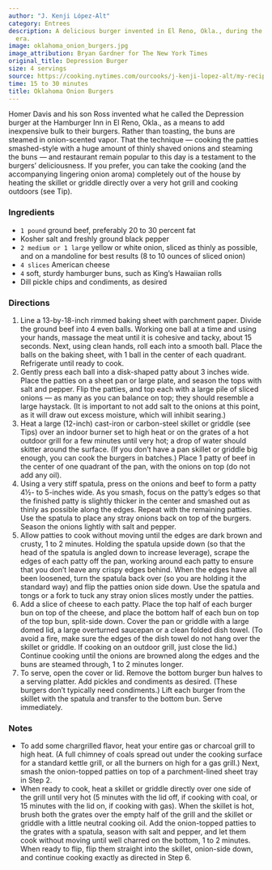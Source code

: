 ```yaml
---
author: "J. Kenji López-Alt"
category: Entrees
description: A delicious burger invented in El Reno, Okla., during the Depression
  era.
image: oklahoma_onion_burgers.jpg
image_attribution: Bryan Gardner for The New York Times
original_title: Depression Burger
size: 4 servings
source: https://cooking.nytimes.com/ourcooks/j-kenji-lopez-alt/my-recipes?action=click&module=byline&region=recipe%20page
time: 15 to 30 minutes
title: Oklahoma Onion Burgers
---
```


Homer Davis and his son Ross invented what he called the Depression burger at the Hamburger Inn in El Reno, Okla., as a means to add inexpensive bulk to their burgers. Rather than toasting, the buns are steamed in onion-scented vapor. That the technique — cooking the patties smashed-style with a huge amount of thinly shaved onions and steaming the buns — and restaurant remain popular to this day is a testament to the burgers’ deliciousness. If you prefer, you can take the cooking (and the accompanying lingering onion aroma) completely out of the house by heating the skillet or griddle directly over a very hot grill and cooking outdoors (see Tip).

### Ingredients

* `1 pound` ground beef, preferably 20 to 30 percent fat
* Kosher salt and freshly ground black pepper
* `2 medium or 1 large` yellow or white onion, sliced as thinly as possible, and on a mandoline for best results (8 to 10 ounces of sliced onion)
* `4 slices` American cheese
* `4` soft, sturdy hamburger buns, such as King’s Hawaiian rolls
* Dill pickle chips and condiments, as desired

### Directions

1. Line a 13-by-18-inch rimmed baking sheet with parchment paper. Divide the ground beef into 4 even balls. Working one ball at a time and using your hands, massage the meat until it is cohesive and tacky, about 15 seconds. Next, using clean hands, roll each into a smooth ball. Place the balls on the baking sheet, with 1 ball in the center of each quadrant. Refrigerate until ready to cook.
2. Gently press each ball into a disk-shaped patty about 3 inches wide. Place the patties on a sheet pan or large plate, and season the tops with salt and pepper. Flip the patties, and top each with a large pile of sliced onions — as many as you can balance on top; they should resemble a large haystack. (It is important to not add salt to the onions at this point, as it will draw out excess moisture, which will inhibit searing.)
3. Heat a large (12-inch) cast-iron or carbon-steel skillet or griddle (see Tips) over an indoor burner set to high heat or on the grates of a hot outdoor grill for a few minutes until very hot; a drop of water should skitter around the surface. (If you don’t have a pan skillet or griddle big enough, you can cook the burgers in batches.) Place 1 patty of beef in the center of one quadrant of the pan, with the onions on top (do not add any oil).
4. Using a very stiff spatula, press on the onions and beef to form a patty 4½- to 5-inches wide. As you smash, focus on the patty’s edges so that the finished patty is slightly thicker in the center and smashed out as thinly as possible along the edges. Repeat with the remaining patties. Use the spatula to place any stray onions back on top of the burgers. Season the onions lightly with salt and pepper.
5. Allow patties to cook without moving until the edges are dark brown and crusty, 1 to 2 minutes. Holding the spatula upside down (so that the head of the spatula is angled down to increase leverage), scrape the edges of each patty off the pan, working around each patty to ensure that you don’t leave any crispy edges behind. When the edges have all been loosened, turn the spatula back over (so you are holding it the standard way) and flip the patties onion side down. Use the spatula and tongs or a fork to tuck any stray onion slices mostly under the patties.
6. Add a slice of cheese to each patty. Place the top half of each burger bun on top of the cheese, and place the bottom half of each bun on top of the top bun, split-side down. Cover the pan or griddle with a large domed lid, a large overturned saucepan or a clean folded dish towel. (To avoid a fire, make sure the edges of the dish towel do not hang over the skillet or griddle. If cooking on an outdoor grill, just close the lid.) Continue cooking until the onions are browned along the edges and the buns are steamed through, 1 to 2 minutes longer.
7. To serve, open the cover or lid. Remove the bottom burger bun halves to a serving platter. Add pickles and condiments as desired. (These burgers don’t typically need condiments.) Lift each burger from the skillet with the spatula and transfer to the bottom bun. Serve immediately.

### Notes

* To add some chargrilled flavor, heat your entire gas or charcoal grill to high heat. (A full chimney of coals spread out under the cooking surface for a standard kettle grill, or all the burners on high for a gas grill.) Next, smash the onion-topped patties on top of a parchment-lined sheet tray in Step 2.
* When ready to cook, heat a skillet or griddle directly over one side of the grill until very hot (5 minutes with the lid off, if cooking with coal, or 15 minutes with the lid on, if cooking with gas). When the skillet is hot, brush both the grates over the empty half of the grill and the skillet or griddle with a little neutral cooking oil. Add the onion-topped patties to the grates with a spatula, season with salt and pepper, and let them cook without moving until well charred on the bottom, 1 to 2 minutes. When ready to flip, flip them straight into the skillet, onion-side down, and continue cooking exactly as directed in Step 6.